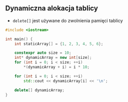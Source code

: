 ## Dynamiczna alokacja tablicy

* `delete[]` jest używane do zwolnienia pamięci tablicy

```cpp
#include <iostream>

int main() {
    int staticArray[] = {1, 2, 3, 4, 5, 6};

    constexpr auto size = 10;
    int* dynamicArray = new int[size];
    for (int i = 0; i < size; ++i)
        *(dynamicArray + i) = i * 10;

    for (int i = 0; i < size; ++i)
        std::cout << dynamicArray[i] << '\n';

    delete[] dynamicArray;
}
```

